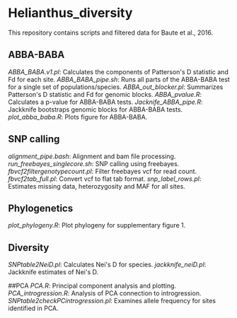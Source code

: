 # Helianthus_diversity
This repository contains scripts and filtered data for Baute et al., 2016.

## ABBA-BABA
*ABBA_BABA.v1.pl*: Calculates the components of Patterson's D statistic and Fd for each site.
*ABBA_BABA_pipe.sh*: Runs all parts of the ABBA-BABA test for a single set of populations/species.
*ABBA_out_blocker.pl*: Summarizes Patterson's D statistic and Fd for genomic blocks.
*ABBA_pvalue.R*: Calculates a p-value for ABBA-BABA tests.
*Jacknife_ABBA_pipe.R*: Jackknife bootstraps genomic blocks for ABBA-BABA tests.
*plot_abba_baba.R*: Plots figure for ABBA-BABA.

## SNP calling
*alignment_pipe.bash*: Alignment and bam file processing.
*run_freebayes_singlecore.sh*: SNP calling using freebayes.
*fbvcf2filtergenotypecount.pl*: Filter freebayes vcf for read count.
*fbvcf2tab_full.pl*: Convert vcf to flat tab format.
*snp_label_rows.pl*: Estimates missing data, heterozygosity and MAF for all sites.

## Phylogenetics
*plot_phylogeny.R*: Plot phylogeny for supplementary figure 1.

## Diversity
*SNPtable2NeiD.pl*: Calculates Nei's D for species.
*jackknife_neiD.pl*: Jackknife estimates of Nei's D.

##PCA
*PCA.R*: Principal component analysis and plotting.
*PCA_introgression.R*: Analysis of PCA connection to introgression.
*SNPtable2checkPCintrogression.pl*: Examines allele frequency for sites identified in PCA.
